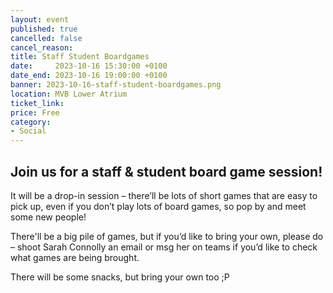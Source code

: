 ```yaml
---
layout: event
published: true
cancelled: false
cancel_reason:
title: Staff Student Boardgames
date:     2023-10-16 15:30:00 +0100
date_end: 2023-10-16 19:00:00 +0100
banner: 2023-10-16-staff-student-boardgames.png
location: MVB Lower Atrium
ticket_link:
price: Free
category:
- Social
---
```


## Join us for a staff & student board game session!

It will be a drop-in session – there’ll be lots of short games that are easy to pick up, even if you don’t play lots of board games, so pop by and meet some new people!

There'll be a big pile of games, but if you’d like to bring your own, please do – shoot Sarah Connolly an email or msg her on teams if you’d like to check what games are being brought.

There will be some snacks, but bring your own too ;P
